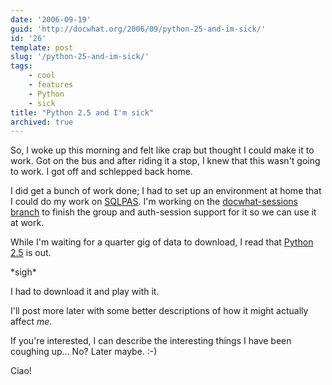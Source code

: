 ```yaml
---
date: '2006-09-19'
guid: 'http://docwhat.org/2006/09/python-25-and-im-sick/'
id: '26'
template: post
slug: '/python-25-and-im-sick/'
tags:
    - cool
    - features
    - Python
    - sick
title: "Python 2.5 and I'm sick"
archived: true
---
```


So, I woke up this morning and felt like crap but thought I could make it to
work. Got on the bus and after riding it a stop, I knew that this wasn't going
to work. I got off and schlepped back home.

I did get a bunch of work done; I had to set up an environment at home that I
could do my work on [SQLPAS](http://plone.org/products/sqlpasplugin). I'm
working on the
[docwhat-sessions branch](http://svn.plone.org/svn/collective/PASPlugins/SQLPASPlugin/branches/docwhat-sessions/)
to finish the group and auth-session support for it so we can use it at work.

While I'm waiting for a quarter gig of data to download, I read that
[Python 2.5](http://www.python.org/download/releases/2.5/) is out.

\*sigh\*

I had to download it and play with it.

I'll post more later with some better descriptions of how it might actually
affect _me_.

If you're interested, I can describe the interesting things I have been
coughing up... No? Later maybe. :-)

Ciao!
